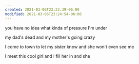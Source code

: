 ```yaml
---
created: 2021-03-06T23:23:39-06:00
modified: 2021-03-06T23:24:54-06:00
---
```


you have no idea what kinda of pressure I'm under

my dad's dead and my mother's going crazy

I come to town to let my sister know and she won't even see me 

I meet this cool girl and I fill her in and she